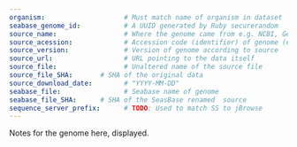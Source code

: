 ```yaml
---
organism:                    # Must match name of organism in dataset  
seabase_genome_id:           # A UUID generated by Ruby securerandom 
source_name:                 # Where the genome came from e.g. NCBI, Genoscope, embl (URL? URI?) # TODO: is this displayed and sensible as name?
source_acession:             # Accession code (identifier) of genome (e.g. NCBI)
source_version:              # Version of genome according to source
source_url:                  # URL pointing to the data itself 
source_file:                 # Unaltered name of the source file
source_file_SHA:       # SHA of the original data
source_download_date:        # "YYYY-MM-DD"
seabase_file:                # Seabase name of genome
seabase_file_SHA:      # SHA of the SeasBase renamed  source 
sequence_server_prefix:      # TODO: Used to match SS to jBrowse 
---
```


Notes for the genome here, displayed.
